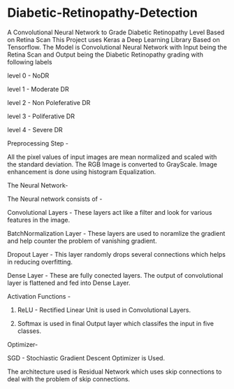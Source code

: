 # Diabetic-Retinopathy-Detection
A Convolutional Neural Network to Grade Diabetic Retinopathy Level Based on Retina Scan
This Project uses Keras a Deep Learning Library Based on Tensorflow.
The Model is Convolutional Neural Network with  Input being the Retina Scan and Output being the Diabetic Retinopathy grading with following labels


level 0 - NoDR

level 1 - Moderate DR

level 2 - Non Poleferative DR

level 3 - Poliferative DR

level 4 - Severe DR


Preprocessing Step -


All the pixel values of input images are mean normalized and scaled with the standard deviation.
The RGB Image is converted to GrayScale.
Image enhancement is done using histogram Equalization.


The Neural Network-


The Neural network consists of -


Convolutional Layers - These layers act like a filter and look for various features in the image.


BatchNormalization Layer - These layers are used to noramlize the gradient and help counter the problem of vanishing gradient.

Dropout Layer - This layer randomly drops several connections which helps in reducing overfitting.

Dense Layer - These are fully conected layers. The output of convolutional layer is flattened and fed into Dense Layer.


Activation Functions -


1. ReLU - Rectified Linear Unit is used in Convolutional Layers.

2. Softmax is used in final Output layer which classifes the input in five classes.



Optimizer-

SGD - Stochiastic Gradient Descent Optimizer is Used.


The architecture used is Residual Network which uses skip connections to deal with the problem of skip connections.
